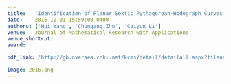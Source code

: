 ```yaml
---
title:   'Identification of Planar Sextic Pythagorean-Hodograph Curves'
date:    2016-12-01 15:59:00-0400
authors: ['Hui Wang', 'Chungang Zhu', 'Caiyun Li']
venue:   Journal of Mathematical Research with Applications
venue_shortcut:
award:

pdf_link: 'http://gb.oversea.cnki.net/kcms/detail/detailall.aspx?filename=sxyj201701007&dbcode=CJFQ&dbname=CJFQTOTAL'

image: 2016.png
---
```

<!-- pdf_link: 'https://wwmore.github.io/hwang/assets/pub/2017PH.pdf' -->
